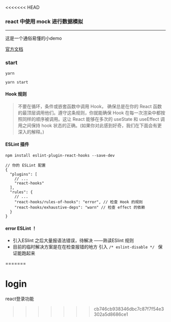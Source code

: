 <<<<<<< HEAD
### react 中使用 mock 进行数据模拟

---



这是一个通俗易懂的小demo

[官方文档](http://mockjs.com/)

### start
`yarn `

`yarn start `

#### Hook 规则
> 不要在循环，条件或嵌套函数中调用 Hook， 确保总是在你的 React 函数的最顶层调用他们。遵守这条规则，你就能确保 Hook 在每一次渲染中都按照同样的顺序被调用。这让 React 能够在多次的 useState 和 useEffect 调用之间保持 hook 状态的正确。(如果你对此感到好奇，我们在下面会有更深入的解释。)

#### ESLint 插件
`npm install eslint-plugin-react-hooks --save-dev`
```shell
// 你的 ESLint 配置
{
  "plugins": [
    // ...
    "react-hooks"
  ],
  "rules": {
    // ...
    "react-hooks/rules-of-hooks": "error", // 检查 Hook 的规则
    "react-hooks/exhaustive-deps": "warn" // 检查 effect 的依赖
  }
}
```

#### error ESLint ！

- 引入ESlint 之后大量报语法错误，待解决 ——熟读ESlint 规则
- 目前的临时解决方案是在在检查报错的地方 引入  ` /* eslint-disable */  ` 保证能跑起来



=======
# login
react登录功能
>>>>>>> cb746cb938346dbc7c87f7f54e3302a5d8686ce1
